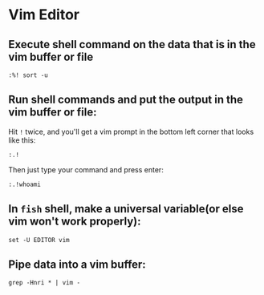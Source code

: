 # Vim Editor

## Execute shell command on the data that is in the vim buffer or file

```
:%! sort -u
```

## Run shell commands and put the output in the vim buffer or file:

Hit `!` twice, and you'll get a vim prompt in the bottom left corner that looks like this:

```
:.!
```

Then just type your command and press enter:

```
:.!whoami
```

## **In `fish` shell, make a universal variable**(or else vim won't work properly):

```
set -U EDITOR vim
```

## **Pipe data into a vim buffer:**

```
grep -Hnri * | vim -
```
